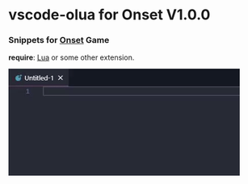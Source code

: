 # vscode-olua for Onset V1.0.0
### Snippets for [Onset](https://playonset.com/) Game
**require**: [Lua](https://marketplace.visualstudio.com/items?itemName=keyring.Lua) or some other extension.

![demo](./images/2c70d925456565720ba001bec5a88d27.gif)

